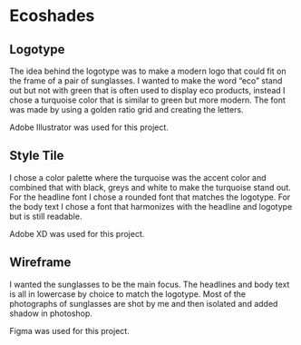 # Ecoshades

## Logotype
The idea behind the logotype was to make a modern logo that could fit on the frame of a pair of sunglasses. I wanted to make the word “eco” stand out but not with green that is often used to display eco products, instead I chose a turquoise color that is similar to green but more modern. The font was made by using a golden ratio grid and creating the letters. 

Adobe Illustrator was used for this project.

## Style Tile
I chose a color palette where the turquoise was the accent color and combined that with black, greys and white to make the turquoise stand out. For the headline font I chose a rounded font that matches the logotype. For the body text I chose a font that harmonizes with the headline and logotype but is still readable. 

Adobe XD was used for this project.

## Wireframe
I wanted the sunglasses to be the main focus. The headlines and body text is all in lowercase by choice to match the logotype. Most of the photographs of sunglasses are shot by me and then isolated and added shadow in photoshop. 

Figma was used for this project. 


